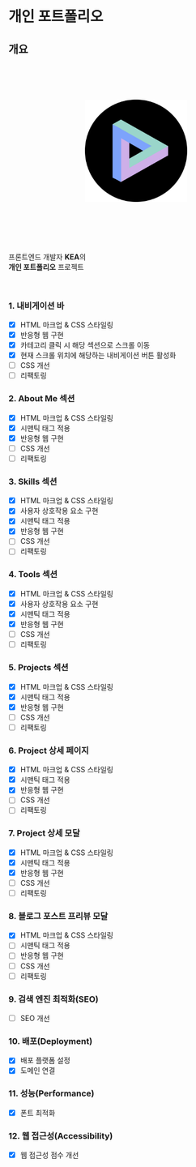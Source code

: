 # 개인 포트폴리오

## 개요

<br>
<br>
<img src="./assets/readme/kea_penrose_resized.png" alt="프로필 이미지" style="display: block; margin-right: auto; margin-left: auto; margin-top: 35px; margin-bottom: 50px; width: 40%;">
<br>
<br>
<p>프론트엔드 개발자 <strong>KEA</strong>의<br><strong>개인 포트폴리오</strong> 프로젝트</p>
<br>

### 1. 내비게이션 바

- [x] HTML 마크업 & CSS 스타일링
- [x] 반응형 웹 구현
- [x] 카테고리 클릭 시 해당 섹션으로 스크롤 이동
- [x] 현재 스크롤 위치에 해당하는 내비게이션 버튼 활성화
- [ ] CSS 개선
- [ ] 리팩토링

### 2. About Me 섹션

- [x] HTML 마크업 & CSS 스타일링
- [x] 시맨틱 태그 적용
- [x] 반응형 웹 구현
- [ ] CSS 개선
- [ ] 리팩토링

### 3. Skills 섹션

- [x] HTML 마크업 & CSS 스타일링
- [x] 사용자 상호작용 요소 구현
- [x] 시맨틱 태그 적용
- [x] 반응형 웹 구현
- [ ] CSS 개선
- [ ] 리팩토링

### 4. Tools 섹션

- [x] HTML 마크업 & CSS 스타일링
- [x] 사용자 상호작용 요소 구현
- [x] 시맨틱 태그 적용
- [x] 반응형 웹 구현
- [ ] CSS 개선
- [ ] 리팩토링

### 5. Projects 섹션

- [x] HTML 마크업 & CSS 스타일링
- [x] 시맨틱 태그 적용
- [x] 반응형 웹 구현
- [ ] CSS 개선
- [ ] 리팩토링

### 6. Project 상세 페이지

- [x] HTML 마크업 & CSS 스타일링
- [x] 시맨틱 태그 적용
- [x] 반응형 웹 구현
- [ ] CSS 개선
- [ ] 리팩토링

### 7. Project 상세 모달

- [x] HTML 마크업 & CSS 스타일링
- [x] 시맨틱 태그 적용
- [x] 반응형 웹 구현
- [ ] CSS 개선
- [ ] 리팩토링

### 8. 블로그 포스트 프리뷰 모달

- [x] HTML 마크업 & CSS 스타일링
- [ ] 시맨틱 태그 적용
- [ ] 반응형 웹 구현
- [ ] CSS 개선
- [ ] 리팩토링

### 9. 검색 엔진 최적화(SEO)

- [ ] SEO 개선

### 10. 배포(Deployment)

- [x] 배포 플랫폼 설정
- [x] 도메인 연결

### 11. 성능(Performance)

- [x] 폰트 최적화

### 12. 웹 접근성(Accessibility)

- [x] 웹 접근성 점수 개선
